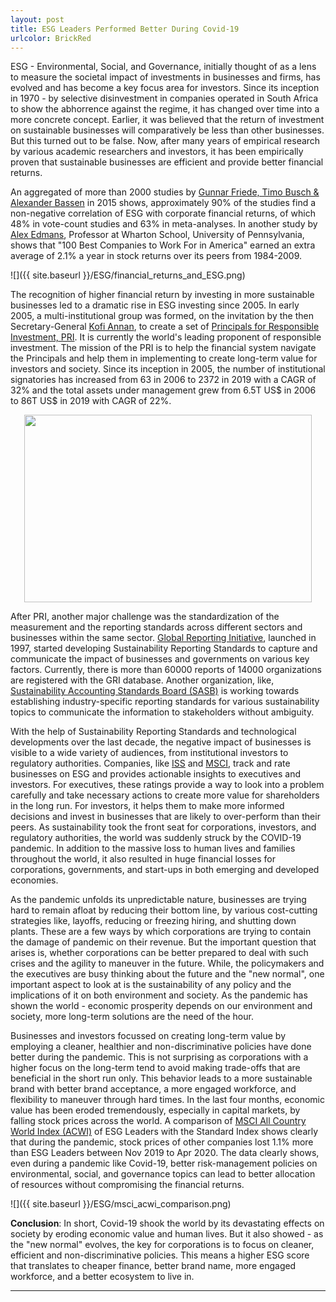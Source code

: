 ```yaml
---
layout: post
title: ESG Leaders Performed Better During Covid-19
urlcolor: BrickRed
---
```


ESG - Environmental, Social, and Governance, initially thought of as a lens to measure the societal impact of investments in businesses and firms, has evolved and has become a key focus area for investors. Since its inception in 1970 - by selective disinvestment in companies operated in South Africa to show the abhorrence against the regime, it has changed over time into a more concrete concept. Earlier, it was believed that the return of investment on sustainable businesses will comparatively be less than other businesses. But this turned out to be false. Now, after many years of empirical research by various academic researchers and investors, it has been empirically proven that sustainable businesses are efficient and provide better financial returns. 

An aggregated of more than 2000 studies by [Gunnar Friede, Timo Busch & Alexander Bassen](https://www.tandfonline.com/doi/full/10.1080/20430795.2015.1118917) in 2015 shows, approximately 90% of the studies find a non-negative correlation of ESG with corporate financial returns,  of which 48% in vote-count studies and 63% in meta-analyses. In another study by [Alex Edmans](http://faculty.london.edu/aedmans/Rowe.pdf), Professor at Wharton School, University of Pennsylvania, shows that "100 Best Companies to Work For in America" earned an extra average of 2.1% a year in stock returns over its peers from 1984-2009. 

![]({{ site.baseurl }}/ESG/financial_returns_and_ESG.png)

The recognition of higher financial return by investing in more sustainable businesses led to a dramatic rise in ESG investing since 2005. In early 2005, a multi-institutional group was formed, on the invitation by the then Secretary-General [Kofi Annan](https://en.wikipedia.org/wiki/Kofi_Annan), to create a set of [Principals for Responsible Investment, PRI](https://www.unpri.org/pri). It is currently the world's leading proponent of responsible investment. The mission of the PRI is to help the financial system navigate the Principals and help them in implementing to create long-term value for investors and society. Since its inception in 2005, the number of institutional signatories has increased from 63 in 2006 to 2372 in 2019 with a CAGR of 32% and the total assets under management grew from 6.5T US$ in 2006 to 86T US$ in 2019 with CAGR of 22%. 

<p align="center">
  <img width="460" height="300" src={{ site.baseurl }}/ESG/pri_growth.png>
</p>

After PRI, another major challenge was the standardization of the measurement and the reporting standards across different sectors and businesses within the same sector. [Global Reporting Initiative](https://www.globalreporting.org/Pages/default.aspx), launched in 1997, started developing Sustainability Reporting Standards to capture and communicate the impact of businesses and governments on various key factors. Currently, there is more than 60000 reports of 14000 organizations are registered with the GRI database. Another organization, like, [Sustainability Accounting Standards Board (SASB)](https://www.sasb.org/) is working towards establishing industry-specific reporting standards for various sustainability topics to communicate the information to stakeholders without ambiguity. 

With the help of Sustainability Reporting Standards and technological developments over the last decade, the negative impact of businesses is visible to a wide variety of audiences, from institutional investors to regulatory authorities. Companies, like [ISS](https://www.issgovernance.com/esg/) and [MSCI](https://www.msci.com/), track and rate businesses on ESG and provides actionable insights to executives and investors. For executives, these ratings provide a way to look into a problem carefully and take necessary actions to create more value for shareholders in the long run. For investors, it helps them to make more informed decisions and invest in businesses that are likely to over-perform than their peers. As sustainability took the front seat for corporations, investors, and regulatory authorities, the world was suddenly struck by the COVID-19 pandemic. In addition to the massive loss to human lives and families throughout the world, it also resulted in huge financial losses for corporations, governments, and start-ups in both emerging and developed economies. 

As the pandemic unfolds its unpredictable nature, businesses are trying hard to remain afloat by reducing their bottom line, by various cost-cutting strategies like, layoffs, reducing or freezing hiring, and shutting down plants. These are a few ways by which corporations are trying to contain the damage of pandemic on their revenue. But the important question that arises is, whether corporations can be better prepared to deal with such crises and the agility to maneuver in the future. While, the policymakers and the executives are busy thinking about the future and the "new normal", one important aspect to look at is the sustainability of any policy and the implications of it on both environment and society. As the pandemic has shown the world - economic prosperity depends on our environment and society, more long-term solutions are the need of the hour. 

Businesses and investors focussed on creating long-term value by employing a cleaner, healthier and non-discriminative policies have done better during the pandemic. This is not surprising as corporations with a higher focus on the long-term tend to avoid making trade-offs that are beneficial in the short run only. This behavior leads to a more sustainable brand with better brand acceptance, a more engaged workforce, and flexibility to maneuver through hard times. In the last four months, economic value has been eroded tremendously, especially in capital markets, by falling stock prices across the world. A comparison of [MSCI All Country World Index (ACWI)](https://www.investopedia.com/terms/m/msci-acwi.asp) of ESG Leaders with the Standard Index shows clearly that during the pandemic, stock prices of other companies lost 1.1% more than ESG Leaders between Nov 2019 to Apr 2020. The data clearly shows, even during a pandemic like Covid-19, better risk-management policies on environmental, social, and governance topics can lead to better allocation of resources without compromising the financial returns.

![]({{ site.baseurl }}/ESG/msci_acwi_comparison.png)

**Conclusion**: In short, Covid-19 shook the world by its devastating effects on society by eroding economic value and human lives. But it also showed - as the "new normal" evolves, the key for corporations is to focus on cleaner, efficient and non-discriminative policies. This means a higher ESG score that translates to cheaper finance, better brand name, more engaged workforce, and a better ecosystem to live in. 

***